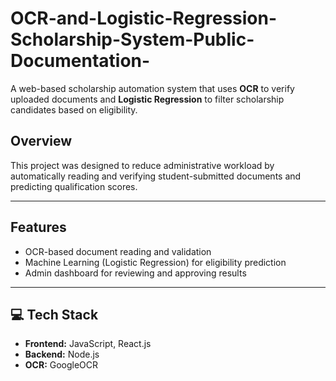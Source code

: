 # OCR-and-Logistic-Regression-Scholarship-System-Public-Documentation-
A web-based scholarship automation system that uses **OCR** to verify uploaded documents and **Logistic Regression** to filter scholarship candidates based on eligibility.

## Overview
This project was designed to reduce administrative workload by automatically reading and verifying student-submitted documents and predicting qualification scores.

---

## Features
- OCR-based document reading and validation  
- Machine Learning (Logistic Regression) for eligibility prediction  
- Admin dashboard for reviewing and approving results  

---

## 💻 Tech Stack
- **Frontend:** JavaScript, React.js  
- **Backend:** Node.js  
- **OCR:** GoogleOCR
